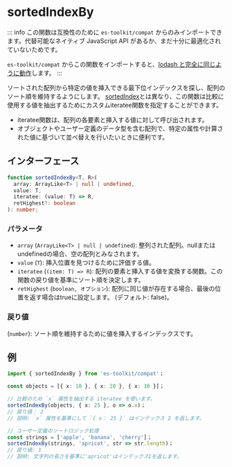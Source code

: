 # sortedIndexBy

::: info
この関数は互換性のために `es-toolkit/compat` からのみインポートできます。代替可能なネイティブ JavaScript API があるか、まだ十分に最適化されていないためです。

`es-toolkit/compat` からこの関数をインポートすると、[lodash と完全に同じように動作](../../../compatibility.md)します。
:::

ソートされた配列から特定の値を挿入できる最下位インデックスを探し、配列のソート順を維持するようにします。
[sortedIndex](./sortedIndex.md)とは異なり、この関数は比較に使用する値を抽出するためにカスタムiteratee関数を指定することができます。

- iteratee関数は、配列の各要素と挿入する値に対して呼び出されます。
- オブジェクトやユーザー定義のデータ型を含む配列で、特定の属性や計算された値に基づいて並べ替えを行いたいときに便利です。

## インターフェース

```typescript
function sortedIndexBy<T, R>(
  array: ArrayLike<T> | null | undefined,
  value: T,
  iteratee: (value: T) => R,
  retHighest?: boolean
): number;
```

### パラメータ

- `array` (`ArrayLike<T> | null | undefined`): 整列された配列。nullまたはundefinedの場合、空の配列とみなされます。
- `value` (`T`): 挿入位置を見つけるために評価する値。
- `iteratee` (`(item: T) => R`): 配列の要素と挿入する値を変換する関数。この関数の戻り値を基準にソート順を決定します。
- `retHighest` (`boolean, オプション`): 配列に同じ値が存在する場合、最後の位置を返す場合はtrueに設定します。 (デフォルト: false)。

### 戻り値

(`number`): ソート順を維持するために値を挿入するインデックスです。

## 例

```typescript
import { sortedIndexBy } from 'es-toolkit/compat'；

const objects = [{ x: 10 }, { x: 20 }, { x: 30 }]；

// 比較のため `x` 属性を抽出する iteratee を使います。
sortedIndexBy(objects, { x: 25 }, o => o.x)；
// 戻り値： 2
// 説明: `x` 属性を基準にして `{ x： 25 }` はインデックス 2 を返します。

// ユーザー定義のソートロジック処理
const strings = ['apple', 'banana', 'cherry']；
sortedIndexBy(strings, 'apricot', str => str.length)；
// 戻り値: 1
// 説明: 文字列の長さを基準に'apricot'はインデックス1を返します。
```
